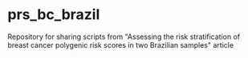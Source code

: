 # prs_bc_brazil
Repository for sharing scripts from "Assessing the risk stratification of breast cancer polygenic risk scores in two Brazilian samples" article
